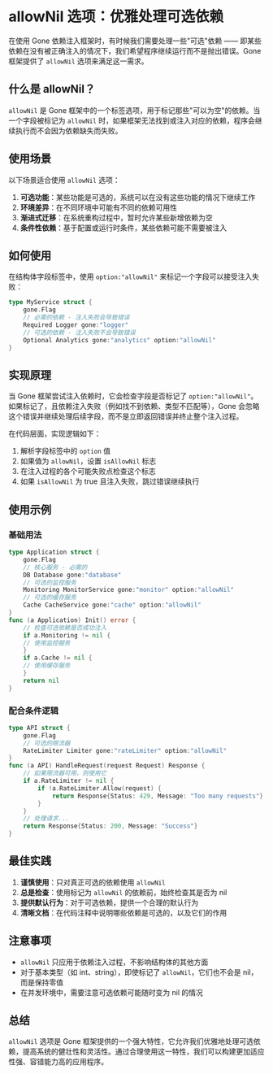 # allowNil 选项：优雅处理可选依赖

在使用 Gone 依赖注入框架时，有时候我们需要处理一些"可选"依赖 —— 即某些依赖在没有被正确注入的情况下，我们希望程序继续运行而不是抛出错误。Gone 框架提供了 `allowNil` 选项来满足这一需求。

## 什么是 allowNil？

`allowNil` 是 Gone 框架中的一个标签选项，用于标记那些"可以为空"的依赖。当一个字段被标记为 `allowNil` 时，如果框架无法找到或注入对应的依赖，程序会继续执行而不会因为依赖缺失而失败。

## 使用场景

以下场景适合使用 `allowNil` 选项：

1. **可选功能**：某些功能是可选的，系统可以在没有这些功能的情况下继续工作
2. **环境差异**：在不同环境中可能有不同的依赖可用性
3. **渐进式迁移**：在系统重构过程中，暂时允许某些新增依赖为空
4. **条件性依赖**：基于配置或运行时条件，某些依赖可能不需要被注入

## 如何使用

在结构体字段标签中，使用 `option:"allowNil"` 来标记一个字段可以接受注入失败：
```go
type MyService struct {
    gone.Flag
    // 必需的依赖 - 注入失败会导致错误
    Required Logger gone:"logger"
    // 可选的依赖 - 注入失败不会导致错误
    Optional Analytics gone:"analytics" option:"allowNil"
}
```


## 实现原理

当 Gone 框架尝试注入依赖时，它会检查字段是否标记了 `option:"allowNil"`。如果标记了，且依赖注入失败（例如找不到依赖、类型不匹配等），Gone 会忽略这个错误并继续处理后续字段，而不是立即返回错误并终止整个注入过程。

在代码层面，实现逻辑如下：

1. 解析字段标签中的 `option` 值
2. 如果值为 `allowNil`，设置 `isAllowNil` 标志
3. 在注入过程的各个可能失败点检查这个标志
4. 如果 `isAllowNil` 为 true 且注入失败，跳过错误继续执行

## 使用示例

### 基础用法
```go
type Application struct {
    gone.Flag
    // 核心服务 - 必需的
    DB Database gone:"database"
    // 可选的监控服务
    Monitoring MonitorService gone:"monitor" option:"allowNil"
    // 可选的缓存服务
    Cache CacheService gone:"cache" option:"allowNil"
}
func (a Application) Init() error {
    // 检查可选依赖是否成功注入
    if a.Monitoring != nil {
    // 使用监控服务
    }
    if a.Cache != nil {
    // 使用缓存服务
    }
    return nil
}
```


### 配合条件逻辑
```go
type API struct {
    gone.Flag
    // 可选的限流器
    RateLimiter Limiter gone:"rateLimiter" option:"allowNil"
}
func (a API) HandleRequest(request Request) Response {
    // 如果限流器可用，则使用它
    if a.RateLimiter != nil {
        if !a.RateLimiter.Allow(request) {
            return Response{Status: 429, Message: "Too many requests"}
        }
    }
    // 处理请求...
    return Response{Status: 200, Message: "Success"}
}
```


## 最佳实践

1. **谨慎使用**：只对真正可选的依赖使用 `allowNil`
2. **总是检查**：使用标记为 `allowNil` 的依赖前，始终检查其是否为 nil
3. **提供默认行为**：对于可选依赖，提供一个合理的默认行为
4. **清晰文档**：在代码注释中说明哪些依赖是可选的，以及它们的作用

## 注意事项

- `allowNil` 只应用于依赖注入过程，不影响结构体的其他方面
- 对于基本类型（如 int、string），即使标记了 `allowNil`，它们也不会是 nil，而是保持零值
- 在并发环境中，需要注意可选依赖可能随时变为 nil 的情况

## 总结

`allowNil` 选项是 Gone 框架提供的一个强大特性，它允许我们优雅地处理可选依赖，提高系统的健壮性和灵活性。通过合理使用这一特性，我们可以构建更加适应性强、容错能力高的应用程序。